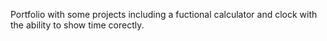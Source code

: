 Portfolio with some projects including a fuctional calculator and clock with the ability to show time corectly.
